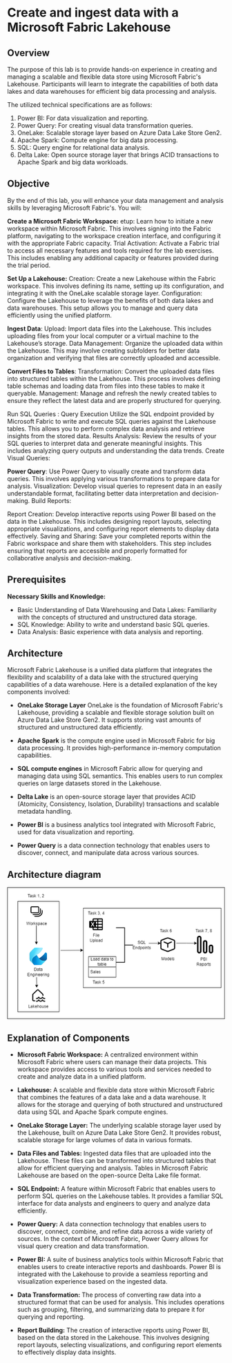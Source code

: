 # Create and ingest data with a Microsoft Fabric Lakehouse

## Overview 
The purpose of this lab is to provide hands-on experience in creating and managing a scalable and flexible data store using Microsoft Fabric's Lakehouse. Participants will learn to integrate the capabilities of both data lakes and data warehouses for efficient big data processing and analysis.

The utilized technical specifications are as follows:

  1. Power BI: For data visualization and reporting.
  2. Power Query: For creating visual data transformation queries.
  3. OneLake: Scalable storage layer based on Azure Data Lake Store Gen2.
  4. Apache Spark: Compute engine for big data processing.
  5. SQL: Query engine for relational data analysis.
  6. Delta Lake: Open source storage layer that brings ACID transactions to Apache Spark and big data workloads.


## Objective

By the end of this lab, you will enhance your data management and analysis skills by leveraging Microsoft Fabric's. You will:


**Create a Microsoft Fabric Workspace:** etup: Learn how to initiate a new workspace within Microsoft Fabric. This involves signing into the Fabric platform, navigating to the workspace creation interface, and configuring it with the appropriate Fabric capacity. Trial Activation: Activate a Fabric trial to access all necessary features and tools required for the lab exercises. This includes enabling any additional capacity or features provided during the trial period.

**Set Up a Lakehouse:** Creation: Create a new Lakehouse within the Fabric workspace. This involves defining its name, setting up its configuration, and integrating it with the OneLake scalable storage layer.
Configuration: Configure the Lakehouse to leverage the benefits of both data lakes and data warehouses. This setup allows you to manage and query data efficiently using the unified platform.

**Ingest Data**: Upload: Import data files into the Lakehouse. This includes uploading files from your local computer or a virtual machine to the Lakehouse’s storage. Data Management: Organize the uploaded data within the Lakehouse. This may involve creating subfolders for better data organization and verifying that files are correctly uploaded and accessible.

**Convert Files to Tables**: Transformation: Convert the uploaded data files into structured tables within the Lakehouse. This process involves defining table schemas and loading data from files into these tables to make it queryable. Management: Manage and refresh the newly created tables to ensure they reflect the latest data and are properly structured for querying.

Run SQL Queries : Query Execution  Utilize the SQL endpoint provided by Microsoft Fabric to write and execute SQL queries against the Lakehouse tables. This allows you to perform complex data analysis and retrieve insights from the stored data.
Results Analysis: Review the results of your SQL queries to interpret data and generate meaningful insights. This includes analyzing query outputs and understanding the data trends.
Create Visual Queries:

**Power Query**: Use Power Query to visually create and transform data queries. This involves applying various transformations to prepare data for analysis.
Visualization: Develop visual queries to represent data in an easily understandable format, facilitating better data interpretation and decision-making.
Build Reports:

Report Creation: Develop interactive reports using Power BI based on the data in the Lakehouse. This includes designing report layouts, selecting appropriate visualizations, and configuring report elements to display data effectively.
Saving and Sharing: Save your completed reports within the Fabric workspace and share them with stakeholders. This step includes ensuring that reports are accessible and properly formatted for collaborative analysis and decision-making.


## Prerequisites 

**Necessary Skills and Knowledge:**

- Basic Understanding of Data Warehousing and Data Lakes: Familiarity with the concepts of structured and unstructured data storage.
- SQL Knowledge: Ability to write and understand basic SQL queries.
- Data Analysis: Basic experience with data analysis and reporting.


## Architecture

Microsoft Fabric Lakehouse is a unified data platform that integrates the flexibility and scalability of a data lake with the structured querying capabilities of a data warehouse. Here is a detailed explanation of the key components involved:

- **OneLake Storage Layer** OneLake is the foundation of Microsoft Fabric's Lakehouse, providing a scalable and flexible storage solution built on Azure Data Lake Store Gen2. It supports storing vast amounts of structured and unstructured data efficiently.

- **Apache Spark** is the compute engine used in Microsoft Fabric for big data processing. It provides high-performance in-memory computation capabilities.

- **SQL compute engines** in Microsoft Fabric allow for querying and managing data using SQL semantics. This enables users to run complex queries on large datasets stored in the Lakehouse.

- **Delta Lake** is an open-source storage layer that provides ACID (Atomicity, Consistency, Isolation, Durability) transactions and scalable metadata handling.

- **Power BI** is a business analytics tool integrated with Microsoft Fabric, used for data visualization and reporting.

- **Power Query** is a data connection technology that enables users to discover, connect, and manipulate data across various sources.


## Architecture diagram

![](./Images/Create-and-ingest-data-with-MS-fabric-lakehouse.png)



## Explanation of Components

- **Microsoft Fabric Workspace:** A centralized environment within Microsoft Fabric where users can manage their data projects. This workspace provides access to various tools and services needed to create and analyze data in a unified platform.

- **Lakehouse:** A scalable and flexible data store within Microsoft Fabric that combines the features of a data lake and a data warehouse. It allows for the storage and querying of both structured and unstructured data using SQL and Apache Spark compute engines.

- **OneLake Storage Layer:** The underlying scalable storage layer used by the Lakehouse, built on Azure Data Lake Store Gen2. It provides robust, scalable storage for large volumes of data in various formats.

- **Data Files and Tables:** Ingested data files that are uploaded into the Lakehouse. These files can be transformed into structured tables that allow for efficient querying and analysis. Tables in Microsoft Fabric Lakehouse are based on the open-source Delta Lake file format.

- **SQL Endpoint:** A feature within Microsoft Fabric that enables users to perform SQL queries on the Lakehouse tables. It provides a familiar SQL interface for data analysts and engineers to query and analyze data efficiently.

- **Power Query:** A data connection technology that enables users to discover, connect, combine, and refine data across a wide variety of sources. In the context of Microsoft Fabric, Power Query allows for visual query creation and data transformation.

- **Power BI:** A suite of business analytics tools within Microsoft Fabric that enables users to create interactive reports and dashboards. Power BI is integrated with the Lakehouse to provide a seamless reporting and visualization experience based on the ingested data.

- **Data Transformation:** The process of converting raw data into a structured format that can be used for analysis. This includes operations such as grouping, filtering, and summarizing data to prepare it for querying and reporting.

- **Report Building:** The creation of interactive reports using Power BI, based on the data stored in the Lakehouse. This involves designing report layouts, selecting visualizations, and configuring report elements to effectively display data insights.
